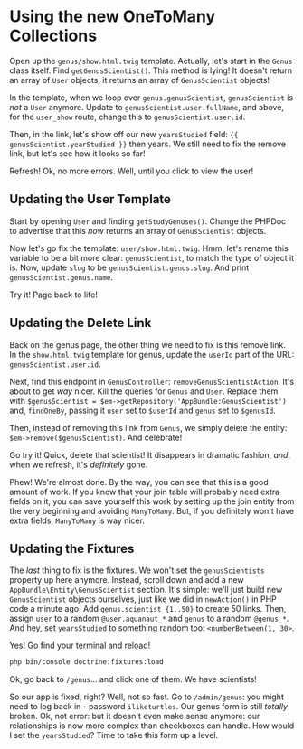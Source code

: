 # Using the new OneToMany Collections

Open up the `genus/show.html.twig` template. Actually, let's start in the `Genus`
class itself. Find `getGenusScientist()`. This method is lying! It doesn't return
an array of `User` objects, it returns an array of `GenusScientist` objects!

In the template, when we loop over `genus.genusScientist`, `genusScientist` is *not*
a `User` anymore. Update to `genusScientist.user.fullName`, and above, for the `user_show`
route, change this to `genusScientist.user.id`. 

Then, in the link, let's show off our new `yearsStudied` field:
`{{ genusScientist.yearStudied }}` then years. We still need to fix the remove link,
but let's see how it looks so far!

Refresh! Ok, no more errors. Well, until you click to view the user!

## Updating the User Template

Start by opening `User` and finding `getStudyGenuses()`. Change the PHPDoc to advertise
that this *now* returns an array of `GenusScientist` objects.

Now let's go fix the template: `user/show.html.twig`. Hmm, let's rename this variable
to be a bit more clear: `genusScientist`, to match the type of object it is. Now,
update `slug` to be `genusScientist.genus.slug`. And print `genusScientist.genus.name`.

Try it! Page back to life!

## Updating the Delete Link

Back on the genus page, the other thing we need to fix is this remove link. In the
`show.html.twig` template for genus, update the `userId` part of the URL:
`genusScientist.user.id`.

Next, find this endpoint in `GenusController`: `removeGenusScientistAction`. It's
about to get *way* nicer. Kill the queries for `Genus` and `User`. Replace them with
`$genusScientist = $em->getRepository('AppBundle:GenusScientist')` and, `findOneBy`,
passing it `user` set to `$userId` and `genus` set to `$genusId`.

Then, instead of removing this link from `Genus`, we simply delete the entity:
`$em->remove($genusScientist)`. And celebrate!

Go try it! Quick, delete that scientist! It disappears in dramatic fashion, *and*,
when we refresh, it's *definitely* gone.

Phew! We're almost done. By the way, you can see that this is a good amount of work.
If you know that your join table will probably need extra fields on it, you can save
yourself this work by setting up the join entity from the very beginning and avoiding
`ManyToMany`. But, if you definitely won't have extra fields, `ManyToMany` is way
nicer.

## Updating the Fixtures

The *last* thing to fix is the fixtures. We won't set the `genusScientists` property
up here anymore. Instead, scroll down and add a new `AppBundle\Entity\GenusScientist`
section. It's simple: we'll just build new `GenusScientist` objects ourselves, just
like we did in `newAction()` in PHP code a minute ago. Add `genus.scientist_{1..50}`
to create 50 links. Then, assign `user` to a random `@user.aquanaut_*` and `genus`
to a random `@genus_*`. And hey, set `yearsStudied` to something random too:
`<numberBetween(1, 30>`.

Yes! Go find your terminal and reload!

```bash
php bin/console doctrine:fixtures:load
```

Ok, go back to `/genus`... and click one of them. We have scientists!

So our app is fixed, right? Well, not so fast. Go to `/admin/genus`: you might need
to log back in - password `iliketurtles`. Our genus form is still *totally* broken.
Ok, not error: but it doesn't even make sense anymore: our relationships is now more
complex than checkboxes can handle. How would I set the `yearsStudied`? Time to take
this form up a level.
